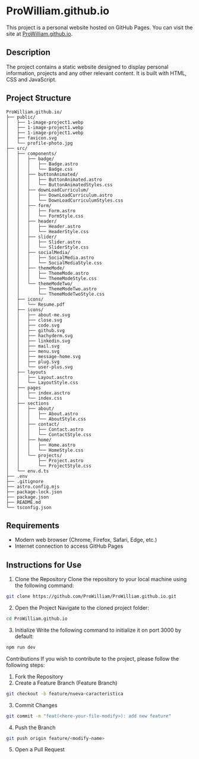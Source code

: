 # ProWilliam.github.io

This project is a personal website hosted on GitHub Pages. You can visit the site at [ProWilliam.github.io](https://prowilliam.github.io/).

## Description

The project contains a static website designed to display personal information, projects and any other relevant content. It is built with HTML, CSS and JavaScript.

## Project Structure

```plaintext
ProWilliam.github.io/
├── public/
│   ├── 1-image-project1.webp
│   ├── 1-image-project1.webp
│   ├── 1-image-project1.webp
│   ├── favicon.svg
│   └── profile-photo.jpg
├── src/
│   ├── components/
│   │   ├── badge/
│   │   │   ├── Badge.astro
│   │   │   └── Badge.css
│   │   ├── buttonAnimated/
│   │   │   ├── ButtonAnimated.astro
│   │   │   └── ButtonAnimatedStyles.css
│   │   ├── downLoadCurriculum/
│   │   │   ├── DownLoadCurriculum.astro
│   │   │   └── DownLoadCurriculumStyles.css
│   │   ├── form/
│   │   │   ├── Form.astro
│   │   │   └── FormStyle.css
│   │   ├── header/
│   │   │   ├── Header.astro
│   │   │   └── HeaderStyle.css
│   │   ├── slider/
│   │   │   ├── Slider.astro
│   │   │   └── SliderStyle.css
│   │   ├── socialMedia/
│   │   │   ├── SocialMedia.astro
│   │   │   └── SocialMediaStyle.css
│   │   ├── themeMode/
│   │   │   ├── ThemeMode.astro
│   │   │   └── ThemeModeStyle.css
│   │   └── themeModeTwo/
│   │       ├── ThemeModeTwo.astro
│   │       └── ThemeModeTwoStyle.css
│   ├── icons/
│   │   └── Resume.pdf
│   ├── icons/
│   │   ├── about-me.svg
│   │   ├── close.svg
│   │   ├── code.svg
│   │   ├── github.svg
│   │   ├── hachyderm.svg
│   │   ├── linkedin.svg
│   │   ├── mail.svg
│   │   ├── menu.svg
│   │   ├── message-home.svg
│   │   ├── plug.svg
│   │   └── user-plus.svg
│   ├── layouts
│   │   ├── Layout.asctro
│   │   └── LayoutStyle.css
│   ├── pages
│   │   ├── index.asctro
│   │   └── index.css
│   ├── sections
│   │   ├── about/
│   │   │   ├── About.astro
│   │   │   └── AboutStyle.css
│   │   ├── contact/
│   │   │   ├── Contact.astro
│   │   │   └── ContactStyle.css
│   │   ├── home/
│   │   │   ├── Home.astro
│   │   │   └── HomeStyle.css
│   │   └── projects/
│   │       ├── Project.astro
│   │       └── ProjectStyle.css
│   └── env.d.ts
├── .env
├── .gitignore
├── astro.config.mjs
├── package-lock.json 
├── package.json
├── README.md
└── tsconfig.json
```

## Requirements
- Modern web browser (Chrome, Firefox, Safari, Edge, etc.)
- Internet connection to access GitHub Pages

## Instructions for Use
1. Clone the Repository
Clone the repository to your local machine using the following command:
```bash
git clone https://github.com/ProWilliam/ProWilliam.github.io.git
```

2. Open the Project
Navigate to the cloned project folder:
```bash
cd ProWilliam.github.io
```

3. Initialize
Write the following command to initialize it on port 3000 by default:
```bash
npm run dev
```

Contributions
If you wish to contribute to the project, please follow the following steps:

1. Fork the Repository
2. Create a Feature Branch (Feature Branch)
```bash
git checkout -b feature/nueva-caracteristica
```
3. Commit Changes
```bash
git commit -m "feat(<here-your-file-modify>): add new feature"
```
4. Push the Branch
```bash
git push origin feature/<modify-name>
```
5. Open a Pull Request